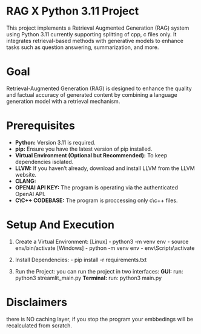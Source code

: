 # RAG X Python 3.11 Project
This project implements a Retrieval Augmented Generation (RAG) system using Python 3.11 currently supporting splitting of cpp, c files only. It integrates retrieval-based methods with generative models to enhance tasks such as question answering, summarization, and more.

# Goal
Retrieval-Augmented Generation (RAG) is designed to enhance the quality and factual accuracy of generated content by combining a language generation model with a retrieval mechanism.

# Prerequisites
- **Python:** Version 3.11 is required.
- **pip:** Ensure you have the latest version of pip installed.
- **Virtual Environment (Optional but Recommended):** To keep dependencies isolated.
- **LLVM:** If you haven’t already, download and install LLVM from the LLVM website.
- **CLANG:** 
- **OPENAI API KEY:** The program is operating via the authenticated OpenAI API.
- **C\C++ CODEBASE:** The program is proccessing only c\c++ files.

# Setup And Execution
1. Create a Virtual Environment:
    [Linux]
        -   python3 -m venv env
        -   source env/bin/activate
    [Windows]
        -   python -m venv env
        -   env\Scripts\activate  

2. Install Dependencies:
        -   pip install -r requirements.txt

3. Run the Project: you can run the project in two interfaces:
    **GUI:**        run: python3 streamlit_main.py
    **Terminal:**   run: python3 main.py

# Disclaimers
there is NO caching layer, if you stop the program your embbedings will be recalculated from scratch.
